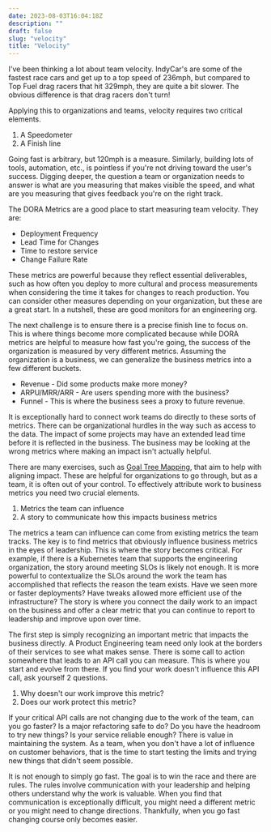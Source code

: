 ```yaml
---
date: 2023-08-03T16:04:18Z
description: ""
draft: false
slug: "velocity"
title: "Velocity"
---
```


I've been thinking a lot about team velocity. IndyCar's are some of the fastest race cars and get up to a top speed of 236mph, but compared to Top Fuel drag racers that hit 329mph, they are quite a bit slower. The obvious difference is that drag racers don't turn!

Applying this to organizations and teams, velocity requires two critical elements.

1. A Speedometer
2. A Finish line

Going fast is arbitrary, but 120mph is a measure. Similarly, building lots of tools, automation, etc., is pointless if you're not driving toward the user's success. Digging deeper, the question a team or organization needs to answer is what are you measuring that makes visible the speed, and what are you measuring that gives feedback you're on the right track.

The DORA Metrics are a good place to start measuring team velocity. They are:

* Deployment Frequency
* Lead Time for Changes
* Time to restore service
* Change Failure Rate

These metrics are powerful because they reflect essential deliverables, such as how often you deploy to more cultural and process measurements when considering the time it takes for changes to reach production. You can consider other measures depending on your organization, but these are a great start.  In a nutshell, these are good monitors for an engineering org.

The next challenge is to ensure there is a precise finish line to focus on. This is where things become more complicated because while DORA metrics are helpful to measure how fast you're going, the success of the organization is measured by very different metrics. Assuming the organization is a business, we can generalize the business metrics into a few different buckets.

* Revenue - Did some products make more money?
* ARPU/MRR/ARR - Are users spending more with the business?
* Funnel - This is where the business sees a proxy to future revenue.

It is exceptionally hard to connect work teams do directly to these sorts of metrics. There can be organizational hurdles in the way such as access to the data. The impact of some projects may have an extended lead time before it is reflected in the business. The business may be looking at the wrong metrics where making an impact isn't actually helpful.

There are many exercises, such as [Goal Tree Mapping](https://support.optimizely.com/hc/en-us/articles/4410288505741-Improve-metrics-that-matter-with-your-optimization-program), that aim to help with aligning impact. These are helpful for organizations to go through, but as a team, it is often out of your control. To effectively attribute work to business metrics you need two crucial elements.

1. Metrics the team can influence
2. A story to communicate how this impacts business metrics

The metrics a team can influence can come from existing metrics the team tracks. The key is to find metrics that obviously influence business metrics in the eyes of leadership. This is where the story becomes critical. For example, if there is a Kubernetes team that supports the engineering organization, the story around meeting SLOs is likely not enough. It is more powerful to contextualize the SLOs around the work the team has accomplished that reflects the reason the team exists. Have we seen more or faster deployments? Have tweaks allowed more efficient use of the infrastructure? The story is where you connect the daily work to an impact on the business and offer a clear metric that you can continue to report to leadership and improve upon over time.

The first step is simply recognizing an important metric that impacts the business directly. A Product Engineering team need only look at the borders of their services to see what makes sense. There is some call to action somewhere that leads to an API call you can measure. This is where you start and evolve from there. If you find your work doesn't influence this API call, ask yourself 2 questions.

1. Why doesn't our work improve this metric?
2. Does our work protect this metric?

If your critical API calls are not changing due to the work of the team, can you go faster? Is a major refactoring safe to do? Do you have the headroom to try new things? Is your service reliable enough? There is value in maintaining the system. As a team, when you don't have a lot of influence on customer behaviors, that is the time to start testing the limits and trying new things that didn't seem possible.

It is not enough to simply go fast. The goal is to win the race and there are rules. The rules involve communication with your leadership and helping others understand why the work is valuable. When you find that communication is exceptionally difficult, you might need a different metric or you might need to change directions. Thankfully, when you go fast changing course only becomes easier.
